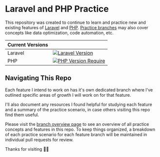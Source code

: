 # Laravel and PHP Practice

This repository was created to continue to learn and practice new and existing features of [Laravel](https://laravel.com/) and [PHP](https://www.php.net/). [Practice branches](https://github.com/TammyTee/lara-php-practice/branches) may also cover concepts like data optimization, code automation, etc.

| **Current Versions** |  |
| - | - |
| Laravel | [![Laravel Version](http://poser.pugx.org/laravel/framework/version)](https://packagist.org/packages/laravel/framework) |
| PHP | [![PHP Version Require](http://poser.pugx.org/pugx/badge-poser/require/php)](https://packagist.org/packages/pugx/badge-poser) |

## Navigating This Repo

Each feature I intend to work on has it's own dedicated branch where I've outlined specific areas of growth I will work on for that feature.

I'll also document any resources I found helpful for studying each feature and a summary of the practice scenario, in case others visiting this repo find them useful.

Please visit the [branch overview page](https://github.com/TammyTee/lara-php-practice/branches) to see an overview of all practice concepts and features in this repo. To keep things organized, a breakdown of each practice scenario for each feature branch will be maintained in individual pull requests for review.

Thanks for visiting <span>&#128075;&#127998;</span>
